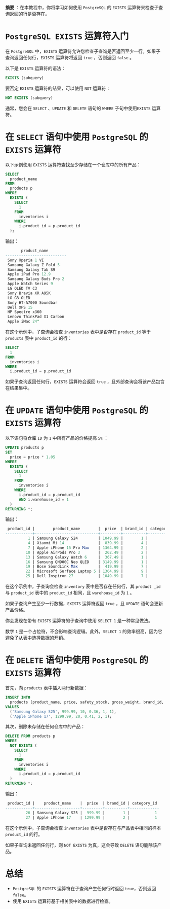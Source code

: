 **摘要** ：在本教程中，你将学习如何使用 `PostgreSQL` 的 `EXISTS` 运算符来检查子查询返回的行是否存在。

# `PostgreSQL EXISTS` 运算符入门

在 `PostgreSQL` 中，`EXISTS` 运算符允许您检查子查询是否返回至少一行。如果子查询返回任何行，`EXISTS` 运算符将返回 `true` ，否则返回 `false` 。

以下是 `EXISTS` 运算符的语法：

```sql
EXISTS (subquery)
```

要否定 `EXISTS` 运算符的结果，可以使用 `NOT` 运算符：

```sql
NOT EXISTS (subquery)
```

通常，您会在 `SELECT` 、`UPDATE` 和 `DELETE` 语句的 `WHERE` 子句中使用`EXISTS` 运算符。

# 在 `SELECT` 语句中使用 `PostgreSQL` 的 `EXISTS` 运算符

以下示例使用 `EXISTS` 运算符查找至少存储在一个仓库中的所有产品：

```sql
SELECT
  product_name
FROM
  products p
WHERE
  EXISTS (
    SELECT
      1
    FROM
      inventories i
    WHERE
      i.product_id = p.product_id
  );
```

输出：

```sql
       product_name
---------------------------
 Sony Xperia 1 VI
 Samsung Galaxy Z Fold 5
 Samsung Galaxy Tab S9
 Apple iPad Pro 12.9
 Samsung Galaxy Buds Pro 2
 Apple Watch Series 9
 LG OLED TV C3
 Sony Bravia XR A95K
 LG G3 OLED
 Sony HT-A7000 Soundbar
 Dell XPS 15
 HP Spectre x360
 Lenovo ThinkPad X1 Carbon
 Apple iMac 24"
```

在这个示例中，子查询会检查 `inventories` 表中是否存在 `product_id` 等于`products` 表中 `product_id` 的行： 

```sql
SELECT
  1
FROM
  inventories i
WHERE
  i.product_id = p.product_id
```

如果子查询返回任何行，`EXISTS` 运算符会返回 `true` ，且外部查询会将该产品包含在结果集中。

# 在 `UPDATE` 语句中使用 `PostgreSQL` 的 `EXISTS` 运算符

以下语句将仓库 `ID` 为 `1` 中所有产品的价格提高 `5%` ：

```sql
UPDATE products p
SET
  price = price * 1.05
WHERE
  EXISTS (
    SELECT
      1
    FROM
      inventories i
    WHERE
      i.product_id = p.product_id
      AND i.warehouse_id = 1
  ) 
RETURNING *;
```

输出：

```sql
 product_id |        product_name        |  price  | brand_id | category_id
------------+----------------------------+---------+----------+-------------
          1 | Samsung Galaxy S24         | 1049.99 |        1 |           1
          4 | Xiaomi Mi 14               |  839.99 |        4 |           2
          7 | Apple iPhone 15 Pro Max    | 1364.99 |        2 |           3
         10 | Apple AirPods Pro 3        |  262.49 |        2 |           5
         13 | Samsung Galaxy Watch 6     |  367.49 |        1 |           6
         16 | Samsung QN900C Neo QLED    | 3149.99 |        1 |           8
         19 | Bose SoundLink Max         |  419.99 |        7 |           9
         22 | Microsoft Surface Laptop 5 | 1364.99 |        9 |          11
         25 | Dell Inspiron 27           | 1049.99 |        7 |          12
```

在这个示例中，子查询会检查 `inventory` 表中是否存在任何行，其 `product _id` 与 `product_id` 表中的 `product_id` 相同，且 `warehouse_id` 为 `1` 。

如果子查询产生至少一行数据，`EXISTS` 运算符返回 `true` ，且 `UPDATE` 语句会更新产品价格。

你会发现在带有 `EXISTS` 运算符的子查询中使用 `SELECT 1` 是一种常见做法。

数字 `1` 是一个占位符，不会影响查询逻辑。此外，`SELECT 1` 的效率很高，因为它避免了从表中选择数据的开销。

# 在 `DELETE` 语句中使用 `PostgreSQL` 的 `EXISTS` 运算符

首先，向 `products` 表中插入两行新数据：

```sql
INSERT INTO
  products (product_name, price, safety_stock, gross_weight, brand_id, category_id)
VALUES
  ('Samsung Galaxy S25', 999.99, 10, 0.36, 1, 1),
  ('Apple iPhone 17', 1299.99, 20, 0.41, 2, 1);
```

其次，删除未存储在任何仓库中的产品：

```sql
DELETE FROM products p
WHERE
  NOT EXISTS (
    SELECT
      1
    FROM
      inventories i
    WHERE
      i.product_id = p.product_id
  ) 
RETURNING *;
```

输出：

```sql
 product_id |    product_name    |  price  | brand_id | category_id
------------+--------------------+---------+----------+-------------
         26 | Samsung Galaxy S25 |  999.99 |        1 |           1
         27 | Apple iPhone 17    | 1299.99 |        2 |           1
```

在这个示例中，子查询会检查 `inventories` 表中是否存在与产品表中相同的样本`product_id` 的行。

如果子查询未返回任何行，则 `NOT EXISTS` 为真，这会导致 `DELETE` 语句删除该产品。

# 总结

- `PostgreSQL` 的 `EXISTS` 运算符在子查询产生任何行时返回 `true`，否则返回 `false`。
- 使用 `EXISTS` 运算符基于相关表中的数据进行检查。